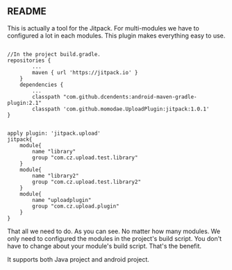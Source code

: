 ## README

This is actually a tool for the Jitpack. For multi-modules we have to configured a lot in each modules. This plugin makes everything easy to use.

```

//In the project build.gradle.
repositories {
        ...
        maven { url 'https://jitpack.io' }
    }
    dependencies {
        ...
        classpath "com.github.dcendents:android-maven-gradle-plugin:2.1"
        classpath 'com.github.momodae.UploadPlugin:jitpack:1.0.1'
}


apply plugin: 'jitpack.upload'
jitpack{
    module{
        name "library"
        group "com.cz.upload.test.library"
    }
    module{
        name "library2"
        group "com.cz.upload.test.library2"
    }
    module{
        name "uploadplugin"
        group "com.cz.upload.plugin"
    }
}

```

That all we need to do. As you can see. No matter how many modules.
We only need to configured the modules in the project's build script.
You don't have to change about your module's build script.
That's the benefit.

It supports both Java project and android project.